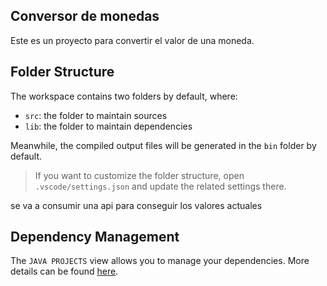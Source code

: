## Conversor de monedas

Este es un proyecto para convertir el valor de una moneda.

## Folder Structure

The workspace contains two folders by default, where:

- `src`: the folder to maintain sources
- `lib`: the folder to maintain dependencies

Meanwhile, the compiled output files will be generated in the `bin` folder by default.

> If you want to customize the folder structure, open `.vscode/settings.json` and update the related settings there.

se va a consumir una api para conseguir los valores actuales

## Dependency Management

The `JAVA PROJECTS` view allows you to manage your dependencies. More details can be found [here](https://github.com/microsoft/vscode-java-dependency#manage-dependencies).
